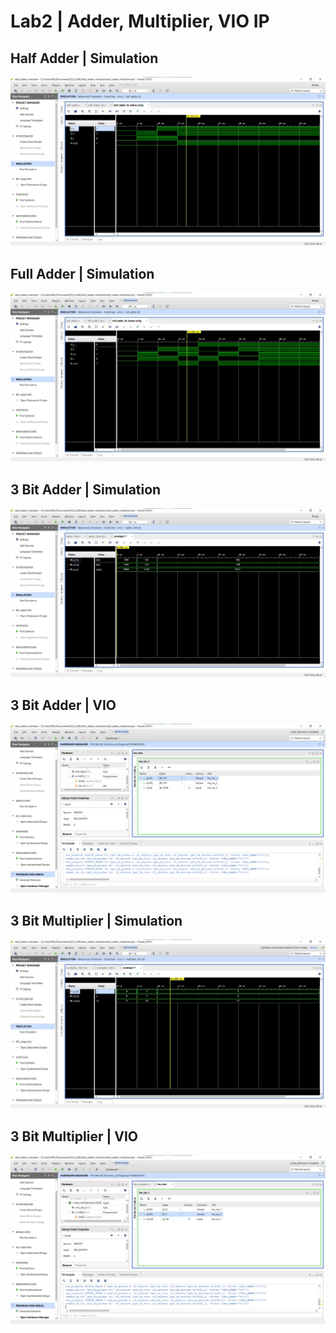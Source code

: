 # Lab2 | Adder, Multiplier, VIO IP

## Half Adder | Simulation

![](./ss/half_adder.jpg)

## Full Adder | Simulation

![](./ss/full_adder.jpg)

## 3 Bit Adder | Simulation

![](./ss/adder_3bit.jpg)

## 3 Bit Adder | VIO

![](./ss/adder_3bit_vio.jpg)

## 3 Bit Multiplier | Simulation

![](./ss/multiplier_3bit.jpg)

## 3 Bit Multiplier | VIO

![](./ss/multiplier_3bit_vio.jpg)
